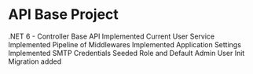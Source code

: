 # API Base Project

.NET 6 - Controller Base API
Implemented Current User Service
Implemented Pipeline of Middlewares
Implemented Application Settings
Implemented SMTP Credentials
Seeded Role and Default Admin User
Init Migration added
